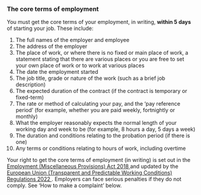 ###  The core terms of employment

You must get the core terms of your employment, in writing, **within 5 days**
of starting your job. These include:

  1. The full names of the employer and employee 
  2. The address of the employer 
  3. The place of work, or where there is no fixed or main place of work, a statement stating that there are various places or you are free to set your own place of work or to work at various places 
  4. The date the employment started 
  5. The job title, grade or nature of the work (such as a brief job description) 
  6. The expected duration of the contract (if the contract is temporary or fixed-term) 
  7. The rate or method of calculating your pay, and the ‘pay reference period’ (for example, whether you are paid weekly, fortnightly or monthly) 
  8. What the employer reasonably expects the normal length of your working day and week to be (for example, 8 hours a day, 5 days a week) 
  9. The duration and conditions relating to the probation period (if there is one) 
  10. Any terms or conditions relating to hours of work, including overtime 

Your right to get the core terms of employment (in writing) is set out in the
[ Employment (Miscellaneous Provisions) Act 2018
](http://www.irishstatutebook.ie/eli/2018/act/38/enacted/en/pdf) and updated
by the [ European Union (Transparent and Predictable Working Conditions)
Regulations 2022
](https://www.irishstatutebook.ie/eli/2022/si/686/made/en/print) . Employers
can face serious penalties if they do not comply. See ‘How to make a
complaint’ below.
